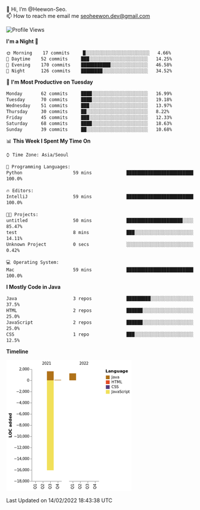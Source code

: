 👋 Hi, I’m @Heewon-Seo.  
📫 How to reach me email me seoheewon.dev@gmail.com 

 <!--START_SECTION:waka-->
![Profile Views](http://img.shields.io/badge/Profile%20Views-20-blue)

**I'm a Night 🦉** 

```text
🌞 Morning    17 commits     █░░░░░░░░░░░░░░░░░░░░░░░░   4.66% 
🌆 Daytime    52 commits     ███░░░░░░░░░░░░░░░░░░░░░░   14.25% 
🌃 Evening    170 commits    ███████████░░░░░░░░░░░░░░   46.58% 
🌙 Night      126 commits    ████████░░░░░░░░░░░░░░░░░   34.52%

```
📅 **I'm Most Productive on Tuesday** 

```text
Monday       62 commits     ████░░░░░░░░░░░░░░░░░░░░░   16.99% 
Tuesday      70 commits     ████░░░░░░░░░░░░░░░░░░░░░   19.18% 
Wednesday    51 commits     ███░░░░░░░░░░░░░░░░░░░░░░   13.97% 
Thursday     30 commits     ██░░░░░░░░░░░░░░░░░░░░░░░   8.22% 
Friday       45 commits     ███░░░░░░░░░░░░░░░░░░░░░░   12.33% 
Saturday     68 commits     ████░░░░░░░░░░░░░░░░░░░░░   18.63% 
Sunday       39 commits     ██░░░░░░░░░░░░░░░░░░░░░░░   10.68%

```


📊 **This Week I Spent My Time On** 

```text
⌚︎ Time Zone: Asia/Seoul

💬 Programming Languages: 
Python                   59 mins             █████████████████████████   100.0%

🔥 Editors: 
IntelliJ                 59 mins             █████████████████████████   100.0%

🐱‍💻 Projects: 
untitled                 50 mins             █████████████████████░░░░   85.47% 
test                     8 mins              ███░░░░░░░░░░░░░░░░░░░░░░   14.11% 
Unknown Project          0 secs              ░░░░░░░░░░░░░░░░░░░░░░░░░   0.42%

💻 Operating System: 
Mac                      59 mins             █████████████████████████   100.0%

```

**I Mostly Code in Java** 

```text
Java                     3 repos             █████████░░░░░░░░░░░░░░░░   37.5% 
HTML                     2 repos             ██████░░░░░░░░░░░░░░░░░░░   25.0% 
JavaScript               2 repos             ██████░░░░░░░░░░░░░░░░░░░   25.0% 
CSS                      1 repo              ███░░░░░░░░░░░░░░░░░░░░░░   12.5%

```


**Timeline**

![Chart not found](https://raw.githubusercontent.com/Heewon-Seo/Heewon-Seo/main/charts/bar_graph.png) 


 Last Updated on 14/02/2022 18:43:38 UTC
<!--END_SECTION:waka-->
